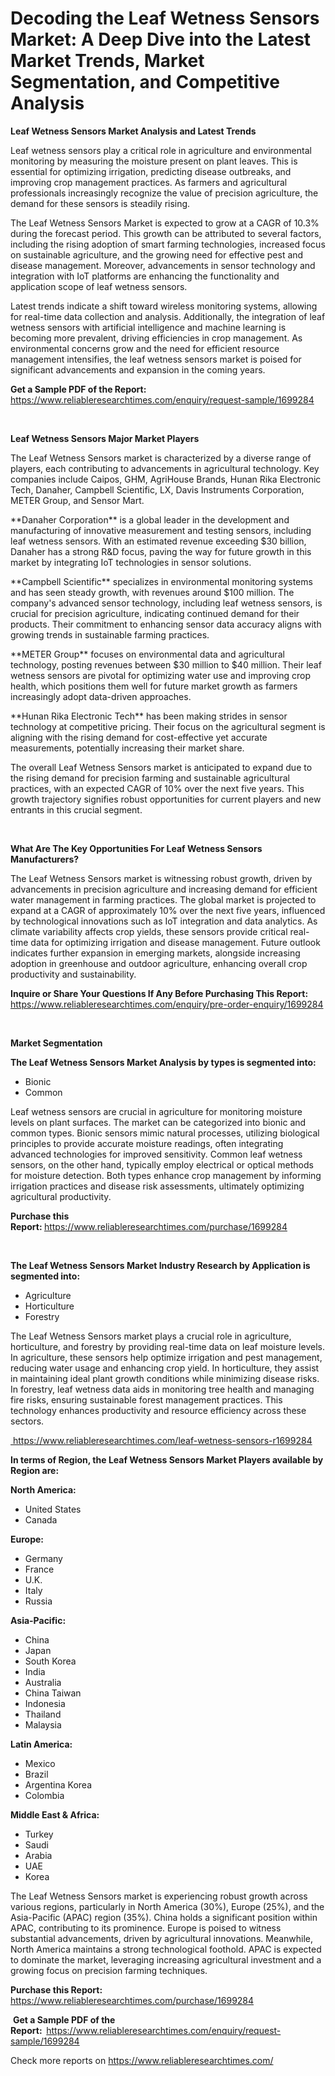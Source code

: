 <p><h1>Decoding the Leaf Wetness Sensors Market: A Deep Dive into the Latest Market Trends, Market Segmentation, and Competitive Analysis</h1></p><p><strong>Leaf Wetness Sensors Market Analysis and Latest Trends</strong></p>
<p><p>Leaf wetness sensors play a critical role in agriculture and environmental monitoring by measuring the moisture present on plant leaves. This is essential for optimizing irrigation, predicting disease outbreaks, and improving crop management practices. As farmers and agricultural professionals increasingly recognize the value of precision agriculture, the demand for these sensors is steadily rising.</p><p>The Leaf Wetness Sensors Market is expected to grow at a CAGR of 10.3% during the forecast period. This growth can be attributed to several factors, including the rising adoption of smart farming technologies, increased focus on sustainable agriculture, and the growing need for effective pest and disease management. Moreover, advancements in sensor technology and integration with IoT platforms are enhancing the functionality and application scope of leaf wetness sensors.</p><p>Latest trends indicate a shift toward wireless monitoring systems, allowing for real-time data collection and analysis. Additionally, the integration of leaf wetness sensors with artificial intelligence and machine learning is becoming more prevalent, driving efficiencies in crop management. As environmental concerns grow and the need for efficient resource management intensifies, the leaf wetness sensors market is poised for significant advancements and expansion in the coming years.</p></p>
<p><strong>Get a Sample PDF of the Report:&nbsp;</strong> <a href="https://www.reliableresearchtimes.com/enquiry/request-sample/1699284?utm_campaign=2006&utm_medium=2&utm_source=Github&utm_content=ia&utm_term=09012025&utm_id=leaf-wetness-sensors">https://www.reliableresearchtimes.com/enquiry/request-sample/1699284</a></p>
<p>&nbsp;</p>
<p><strong>Leaf Wetness Sensors Major Market Players</strong></p>
<p><p>The Leaf Wetness Sensors market is characterized by a diverse range of players, each contributing to advancements in agricultural technology. Key companies include Caipos, GHM, AgriHouse Brands, Hunan Rika Electronic Tech, Danaher, Campbell Scientific, LX, Davis Instruments Corporation, METER Group, and Sensor Mart.</p><p>**Danaher Corporation** is a global leader in the development and manufacturing of innovative measurement and testing sensors, including leaf wetness sensors. With an estimated revenue exceeding $30 billion, Danaher has a strong R&D focus, paving the way for future growth in this market by integrating IoT technologies in sensor solutions.</p><p>**Campbell Scientific** specializes in environmental monitoring systems and has seen steady growth, with revenues around $100 million. The company's advanced sensor technology, including leaf wetness sensors, is crucial for precision agriculture, indicating continued demand for their products. Their commitment to enhancing sensor data accuracy aligns with growing trends in sustainable farming practices.</p><p>**METER Group** focuses on environmental data and agricultural technology, posting revenues between $30 million to $40 million. Their leaf wetness sensors are pivotal for optimizing water use and improving crop health, which positions them well for future market growth as farmers increasingly adopt data-driven approaches.</p><p>**Hunan Rika Electronic Tech** has been making strides in sensor technology at competitive pricing. Their focus on the agricultural segment is aligning with the rising demand for cost-effective yet accurate measurements, potentially increasing their market share.</p><p>The overall Leaf Wetness Sensors market is anticipated to expand due to the rising demand for precision farming and sustainable agricultural practices, with an expected CAGR of 10% over the next five years. This growth trajectory signifies robust opportunities for current players and new entrants in this crucial segment.</p></p>
<p>&nbsp;</p>
<p><strong>What Are The Key Opportunities For Leaf Wetness Sensors Manufacturers?</strong></p>
<p><p>The Leaf Wetness Sensors market is witnessing robust growth, driven by advancements in precision agriculture and increasing demand for efficient water management in farming practices. The global market is projected to expand at a CAGR of approximately 10% over the next five years, influenced by technological innovations such as IoT integration and data analytics. As climate variability affects crop yields, these sensors provide critical real-time data for optimizing irrigation and disease management. Future outlook indicates further expansion in emerging markets, alongside increasing adoption in greenhouse and outdoor agriculture, enhancing overall crop productivity and sustainability.</p></p>
<p><strong>Inquire or Share Your Questions If Any Before Purchasing This Report:</strong> <a href="https://www.reliableresearchtimes.com/enquiry/pre-order-enquiry/1699284?utm_campaign=2006&utm_medium=2&utm_source=Github&utm_content=ia&utm_term=09012025&utm_id=leaf-wetness-sensors">https://www.reliableresearchtimes.com/enquiry/pre-order-enquiry/1699284</a></p>
<p>&nbsp;</p>
<p><strong>Market Segmentation</strong></p>
<p><strong>The Leaf Wetness Sensors Market Analysis by types is segmented into:</strong></p>
<p><ul><li>Bionic</li><li>Common</li></ul></p>
<p><p>Leaf wetness sensors are crucial in agriculture for monitoring moisture levels on plant surfaces. The market can be categorized into bionic and common types. Bionic sensors mimic natural processes, utilizing biological principles to provide accurate moisture readings, often integrating advanced technologies for improved sensitivity. Common leaf wetness sensors, on the other hand, typically employ electrical or optical methods for moisture detection. Both types enhance crop management by informing irrigation practices and disease risk assessments, ultimately optimizing agricultural productivity.</p></p>
<p><strong>Purchase this Report:&nbsp;</strong><a href="https://www.reliableresearchtimes.com/purchase/1699284?utm_campaign=2006&utm_medium=2&utm_source=Github&utm_content=ia&utm_term=09012025&utm_id=leaf-wetness-sensors">https://www.reliableresearchtimes.com/purchase/1699284</a></p>
<p>&nbsp;</p>
<p><strong>The Leaf Wetness Sensors Market Industry Research by Application is segmented into:</strong></p>
<p><ul><li>Agriculture</li><li>Horticulture</li><li>Forestry</li></ul></p>
<p><p>The Leaf Wetness Sensors market plays a crucial role in agriculture, horticulture, and forestry by providing real-time data on leaf moisture levels. In agriculture, these sensors help optimize irrigation and pest management, reducing water usage and enhancing crop yield. In horticulture, they assist in maintaining ideal plant growth conditions while minimizing disease risks. In forestry, leaf wetness data aids in monitoring tree health and managing fire risks, ensuring sustainable forest management practices. This technology enhances productivity and resource efficiency across these sectors.</p></p>
<p><a href="https://www.reliableresearchtimes.com/leaf-wetness-sensors-r1699284?utm_campaign=2006&utm_medium=2&utm_source=Github&utm_content=ia&utm_term=09012025&utm_id=leaf-wetness-sensors">&nbsp;https://www.reliableresearchtimes.com/leaf-wetness-sensors-r1699284</a></p>
<p><strong>In terms of Region, the Leaf Wetness Sensors Market Players available by Region are:</strong></p>
<p>
    <p> <strong> North America: </strong>
        <ul>
            <li>United States</li>
            <li>Canada</li>
        </ul>
        </p> 
    <p> <strong> Europe: </strong>
        <ul>
            <li>Germany</li>
            <li>France</li>
            <li>U.K.</li>
            <li>Italy</li>
            <li>Russia</li>
        </ul>
        </p> 
    <p> <strong> Asia-Pacific: </strong>
        <ul>
            <li>China</li>
            <li>Japan</li>
            <li>South Korea</li>
            <li>India</li>
            <li>Australia</li>
            <li>China Taiwan</li>
            <li>Indonesia</li>
            <li>Thailand</li>
            <li>Malaysia</li>
        </ul>
        </p> 
    <p> <strong> Latin America: </strong>
        <ul>
            <li>Mexico</li>
            <li>Brazil</li>
            <li>Argentina Korea</li>
            <li>Colombia</li>
        </ul>
        </p> 
    <p> <strong> Middle East & Africa: </strong>
        <ul>
            <li>Turkey</li>
            <li>Saudi</li>
            <li>Arabia</li>
            <li>UAE</li>
            <li>Korea</li>
        </ul>
    </p>
    </p>
<p><p>The Leaf Wetness Sensors market is experiencing robust growth across various regions, particularly in North America (30%), Europe (25%), and the Asia-Pacific (APAC) region (35%). China holds a significant position within APAC, contributing to its prominence. Europe is poised to witness substantial advancements, driven by agricultural innovations. Meanwhile, North America maintains a strong technological foothold. APAC is expected to dominate the market, leveraging increasing agricultural investment and a growing focus on precision farming techniques.</p></p>
<p><strong>Purchase this Report: </strong><a href="https://www.reliableresearchtimes.com/purchase/1699284?utm_campaign=2006&utm_medium=2&utm_source=Github&utm_content=ia&utm_term=09012025&utm_id=leaf-wetness-sensors">https://www.reliableresearchtimes.com/purchase/1699284</a></p>
<p>&nbsp;<strong>Get a Sample PDF of the Report:&nbsp;&nbsp;</strong><a href="https://www.reliableresearchtimes.com/enquiry/request-sample/1699284?utm_campaign=2006&utm_medium=2&utm_source=Github&utm_content=ia&utm_term=09012025&utm_id=leaf-wetness-sensors">https://www.reliableresearchtimes.com/enquiry/request-sample/1699284</a></p>
<p><strong></strong></p>
<p>Check more reports on <a href="https://www.reliableresearchtimes.com/?utm_campaign=2006&utm_medium=2&utm_source=Github&utm_content=ia&utm_term=09012025&utm_id=leaf-wetness-sensors">https://www.reliableresearchtimes.com/</a></p>